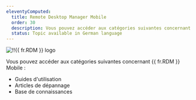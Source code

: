 ```yaml
---
eleventyComputed:
  title: Remote Desktop Manager Mobile
  order: 30
  description: Vous pouvez accéder aux catégories suivantes concernant {{ fr.RDM }} Mobile ':' Guides d'utilisation, Articles de dépannage et Base de connaissances
  status: Topic available in German language
---
```

![!!{{ fr.RDM }} logo](https://webdevolutions.blob.core.windows.net/images/projects/remote-desktop-manager/logos/remote-desktop-manager-color-shadow.svg)

Vous pouvez accéder aux catégories suivantes concernant {{ fr.RDM }} Mobile : 

* Guides d'utilisation
* Articles de dépannage
* Base de connaissances

